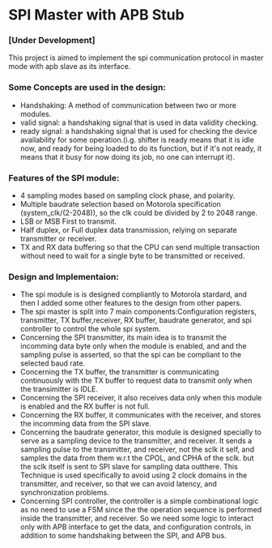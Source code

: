 # SPI Master with APB Stub
### [Under Development]
This project is aimed to implement the spi communication protocol in master mode with apb slave as its interface.

### Some Concepts are used in the design:
* Handshaking: A method of communication between two or more modules.
* valid signal: a handshaking signal that is used in data validity checking.
* ready signal: a handshaking signal that is used for checking the device availability for some operation.(i.g. shifter is ready means that it is idle now, and ready for being loaded to do its function, but if it's not ready, it means that it busy for now doing its job, no one can interrupt it).

### Features of the SPI module:
* 4 sampling modes based on sampling clock phase, and polarity.
* Multiple baudrate selection based on Motorola specification (system_clk/(2-2048)), so the clk could be divided by 2 to 2048 range.
* LSB or MSB First to transmit.
* Half duplex, or Full duplex data transmission, relying on separate transmitter or receiver.
* TX and RX data buffering so that the CPU can send multiple transaction without need to wait for a single byte to be transmitted or received.

### Design and Implementaion:
* The spi module is is designed compliantly to Motorola stardard, and then I added some other features to the design from other papers.
* The spi master is split into 7 main components:Configuration registers, transmitter, TX buffer,receiver, RX buffer, baudrate generator, and spi controller to control the whole spi system.
* Concerning the SPI transmitter, its main idea is to transmit the incomming data byte only when the module is enabled, and and the sampling pulse is asserted, so that the spi can be compliant to the selected baud rate.
* Concerning the TX buffer, the transmitter is communicating continuously with the TX buffer to request data to transmit only when the transimitter is IDLE.
* Concerning the SPI receiver, it also receives data only when this module is enabled and the RX buffer is not full.
* Concerning the RX buffer, it communicates with the receiver, and stores the incomming data from the SPI slave.
* Concerning the baudrate generator, this module is designed specially to serve as a sampling device to the transmitter, and receiver. It sends a sampling pulse to the transmitter, and receiver, not the sclk it self, and samples the data from them w.r.t the CPOL, and CPHA of the sclk. but the sclk itself is sent to SPI slave for sampling data outthere. This Technique is used specifically to avoid using 2 clock domains in the transmitter, and receiver, so that we can avoid latency, and synchronization problems.
* Concerning SPI controller, the controller is a simple combinational logic as no need to use a FSM since the the operation sequence is performed inside the transmitter, and receiver. So we need some logic to interact only with APB interface to get the data, and configuration controls, in addition to some handshaking between the SPI, and APB bus.
